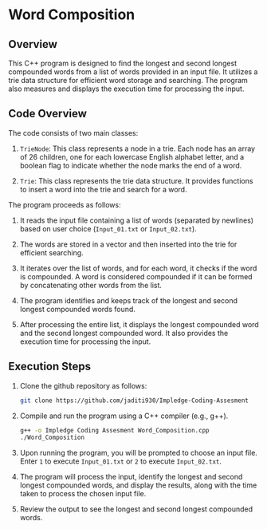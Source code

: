 # Word Composition

## Overview
This C++ program is designed to find the longest and second longest compounded words from a list of words provided in an input file. It utilizes a trie data structure for efficient word storage and searching. The program also measures and displays the execution time for processing the input.

## Code Overview

The code consists of two main classes:

1. `TrieNode`: This class represents a node in a trie. Each node has an array of 26 children, one for each lowercase English alphabet letter, and a boolean flag to indicate whether the node marks the end of a word.

2. `Trie`: This class represents the trie data structure. It provides functions to insert a word into the trie and search for a word.

The program proceeds as follows:

1. It reads the input file containing a list of words (separated by newlines) based on user choice (`Input_01.txt` or `Input_02.txt`).

2. The words are stored in a vector and then inserted into the trie for efficient searching.

3. It iterates over the list of words, and for each word, it checks if the word is compounded. A word is considered compounded if it can be formed by concatenating other words from the list.

4. The program identifies and keeps track of the longest and second longest compounded words found.

5. After processing the entire list, it displays the longest compounded word and the second longest compounded word. It also provides the execution time for processing the input.

## Execution Steps

1. Clone the github repository as follows:
     ```bash
   git clone https://github.com/jaditi930/Impledge-Coding-Assesment
   ```
2. Compile and run the program using a C++ compiler (e.g., g++).

   ```bash
   g++ -o Impledge Coding Assesment Word_Composition.cpp
   ./Word_Composition
   ```

3. Upon running the program, you will be prompted to choose an input file. Enter `1` to execute `Input_01.txt` or `2` to execute `Input_02.txt`.

4. The program will process the input, identify the longest and second longest compounded words, and display the results, along with the time taken to process the chosen input file.

5. Review the output to see the longest and second longest compounded words.